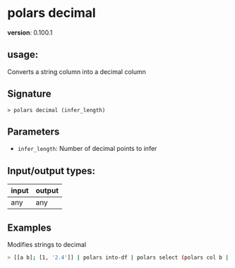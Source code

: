 # polars decimal

**version**: 0.100.1

## **usage**:

Converts a string column into a decimal column

## Signature

`> polars decimal (infer_length)`

## Parameters

- `infer_length`: Number of decimal points to infer

## Input/output types:

| input | output |
| ----- | ------ |
| any   | any    |

## Examples

Modifies strings to decimal

```bash
> [[a b]; [1, '2.4']] | polars into-df | polars select (polars col b | polars decimal 2) | polars collect
```
